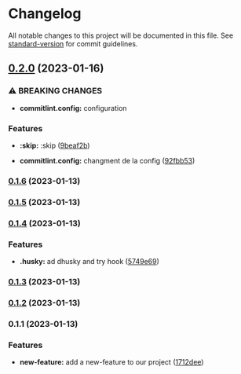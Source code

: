 # Changelog

All notable changes to this project will be documented in this file. See [standard-version](https://github.com/conventional-changelog/standard-version) for commit guidelines.

## [0.2.0](https://github.com/Yasedo-03/test-release/compare/v0.1.6...v0.2.0) (2023-01-16)


### ⚠ BREAKING CHANGES

* **commitlint.config:** configuration

### Features

* **:skip:** :skip ([9beaf2b](https://github.com/Yasedo-03/test-release/commit/9beaf2b97ee0acaa1311ddcf9478682da30dc203))


* **commitlint.config:** changment de la config ([92fbb53](https://github.com/Yasedo-03/test-release/commit/92fbb53f0cc6b5605d3a121e7e250a313a57e44a))

### [0.1.6](https://github.com/Yasedo-03/test-release/compare/v0.1.5...v0.1.6) (2023-01-13)

### [0.1.5](https://github.com/Yasedo-03/test-release/compare/v0.1.4...v0.1.5) (2023-01-13)

### [0.1.4](https://github.com/Yasedo-03/test-release/compare/v0.1.3...v0.1.4) (2023-01-13)


### Features

* **.husky:** ad dhusky and try hook ([5749e69](https://github.com/Yasedo-03/test-release/commit/5749e6981267c9bb4e657bfaacdda81c19c79477))

### [0.1.3](https://github.com/Yasedo-03/test-release/compare/v0.1.2...v0.1.3) (2023-01-13)

### [0.1.2](https://github.com/Yasedo-03/test-release/compare/v0.1.1...v0.1.2) (2023-01-13)

### 0.1.1 (2023-01-13)


### Features

* **new-feature:** add a new-feature to our project ([1712dee](https://github.com/Yasedo-03/test-release/commit/1712deec2b3dccfc98988205b980d65165c20d52))
